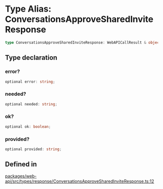 # Type Alias: ConversationsApproveSharedInviteResponse

```ts
type ConversationsApproveSharedInviteResponse: WebAPICallResult & object;
```

## Type declaration

### error?

```ts
optional error: string;
```

### needed?

```ts
optional needed: string;
```

### ok?

```ts
optional ok: boolean;
```

### provided?

```ts
optional provided: string;
```

## Defined in

[packages/web-api/src/types/response/ConversationsApproveSharedInviteResponse.ts:12](https://github.com/slackapi/node-slack-sdk/blob/main/packages/web-api/src/types/response/ConversationsApproveSharedInviteResponse.ts#L12)

